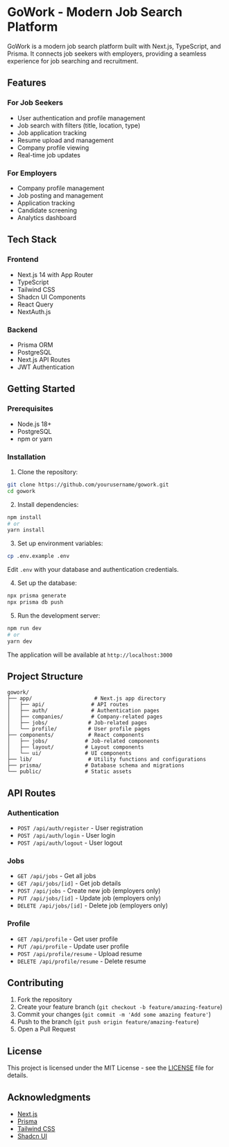# GoWork - Modern Job Search Platform

GoWork is a modern job search platform built with Next.js, TypeScript, and Prisma. It connects job seekers with employers, providing a seamless experience for job searching and recruitment.

## Features

### For Job Seekers
- User authentication and profile management
- Job search with filters (title, location, type)
- Job application tracking
- Resume upload and management
- Company profile viewing
- Real-time job updates

### For Employers
- Company profile management
- Job posting and management
- Application tracking
- Candidate screening
- Analytics dashboard

## Tech Stack

### Frontend
- Next.js 14 with App Router
- TypeScript
- Tailwind CSS
- Shadcn UI Components
- React Query
- NextAuth.js

### Backend
- Prisma ORM
- PostgreSQL
- Next.js API Routes
- JWT Authentication

## Getting Started

### Prerequisites
- Node.js 18+ 
- PostgreSQL
- npm or yarn

### Installation

1. Clone the repository:
```bash
git clone https://github.com/yourusername/gowork.git
cd gowork
```

2. Install dependencies:
```bash
npm install
# or
yarn install
```

3. Set up environment variables:
```bash
cp .env.example .env
```
Edit `.env` with your database and authentication credentials.

4. Set up the database:
```bash
npx prisma generate
npx prisma db push
```

5. Run the development server:
```bash
npm run dev
# or
yarn dev
```

The application will be available at `http://localhost:3000`

## Project Structure

```
gowork/
├── app/                    # Next.js app directory
│   ├── api/               # API routes
│   ├── auth/              # Authentication pages
│   ├── companies/         # Company-related pages
│   ├── jobs/             # Job-related pages
│   └── profile/          # User profile pages
├── components/           # React components
│   ├── jobs/            # Job-related components
│   ├── layout/          # Layout components
│   └── ui/              # UI components
├── lib/                  # Utility functions and configurations
├── prisma/              # Database schema and migrations
└── public/              # Static assets
```

## API Routes

### Authentication
- `POST /api/auth/register` - User registration
- `POST /api/auth/login` - User login
- `POST /api/auth/logout` - User logout

### Jobs
- `GET /api/jobs` - Get all jobs
- `GET /api/jobs/[id]` - Get job details
- `POST /api/jobs` - Create new job (employers only)
- `PUT /api/jobs/[id]` - Update job (employers only)
- `DELETE /api/jobs/[id]` - Delete job (employers only)

### Profile
- `GET /api/profile` - Get user profile
- `PUT /api/profile` - Update user profile
- `POST /api/profile/resume` - Upload resume
- `DELETE /api/profile/resume` - Delete resume

## Contributing

1. Fork the repository
2. Create your feature branch (`git checkout -b feature/amazing-feature`)
3. Commit your changes (`git commit -m 'Add some amazing feature'`)
4. Push to the branch (`git push origin feature/amazing-feature`)
5. Open a Pull Request

## License

This project is licensed under the MIT License - see the [LICENSE](LICENSE) file for details.

## Acknowledgments

- [Next.js](https://nextjs.org/)
- [Prisma](https://www.prisma.io/)
- [Tailwind CSS](https://tailwindcss.com/)
- [Shadcn UI](https://ui.shadcn.com/) 